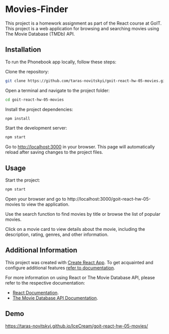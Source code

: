 
#  Movies-Finder
This project is a homework assignment as part of the React course at GoIT. This project is a web application for browsing and searching movies using The Movie Database (TMDb) API.

## Installation

To run the Phonebook app locally, follow these steps:

Clone the repository:

```bash
git clone https://github.com/taras-novitskyi/goit-react-hw-05-movies.git
```

Open a terminal and navigate to the project folder:

```bash
cd goit-react-hw-05-movies
```
Install the project dependencies:

```bash
npm install
```

Start the development server:

```bash
npm start
```

Go to [http://localhost:3000](http://localhost:3000) in your browser.
This page will automatically reload after saving changes to the project files.

## Usage

Start the project:

```bash
npm start
```
Open your browser and go to http://localhost:3000/goit-react-hw-05-movies to view the application.

Use the search function to find movies by title or browse the list of popular movies.

Click on a movie card to view details about the movie, including the description, rating, genres, and other information.





## Additional Information

This project was created with [Create React App](https://github.com/facebook/create-react-app).
To get acquainted and configure additional features
[refer to documentation](https://facebook.github.io/create-react-app/docs/getting-started).

For more information on using React or The Movie Database API, please refer to the respective documentation:

- [React Documentation](https://react.dev/).
- [The Movie Database API Documentation](https://developer.themoviedb.org/docs/getting-started).

## Demo

https://taras-novitskyi.github.io/IceCream/goit-react-hw-05-movies/

